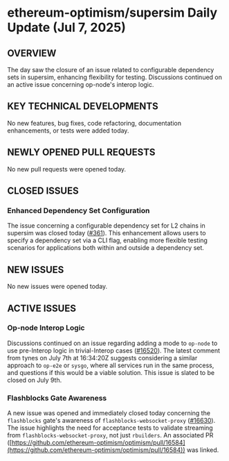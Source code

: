 # ethereum-optimism/supersim Daily Update (Jul 7, 2025)
## OVERVIEW 
The day saw the closure of an issue related to configurable dependency sets in supersim, enhancing flexibility for testing. Discussions continued on an active issue concerning op-node's interop logic.

## KEY TECHNICAL DEVELOPMENTS

No new features, bug fixes, code refactoring, documentation enhancements, or tests were added today.

## NEWLY OPENED PULL REQUESTS
No new pull requests were opened today.

## CLOSED ISSUES

### Enhanced Dependency Set Configuration
The issue concerning a configurable dependency set for L2 chains in supersim was closed today ([#361](https://github.com/ethereum-optimism/supersim/issues/361)). This enhancement allows users to specify a dependency set via a CLI flag, enabling more flexible testing scenarios for applications both within and outside a dependency set.

## NEW ISSUES
No new issues were opened today.

## ACTIVE ISSUES

### Op-node Interop Logic
Discussions continued on an issue regarding adding a mode to `op-node` to use pre-Interop logic in trivial-Interop cases ([#16520](https://github.com/ethereum-optimism/supersim/issues/16520)). The latest comment from tynes on July 7th at 16:34:20Z suggests considering a similar approach to `op-e2e` or `sysgo`, where all services run in the same process, and questions if this would be a viable solution. This issue is slated to be closed on July 9th.

### Flashblocks Gate Awareness
A new issue was opened and immediately closed today concerning the `flashblocks` gate's awareness of `flashblocks-websocket-proxy` ([#16630](https://github.com/ethereum-optimism/supersim/issues/16630)). The issue highlights the need for acceptance tests to validate streaming from `flashblocks-websocket-proxy`, not just `rbuilders`. An associated PR ([https://github.com/ethereum-optimism/optimism/pull/16584](https://github.com/ethereum-optimism/optimism/pull/16584)) was linked.